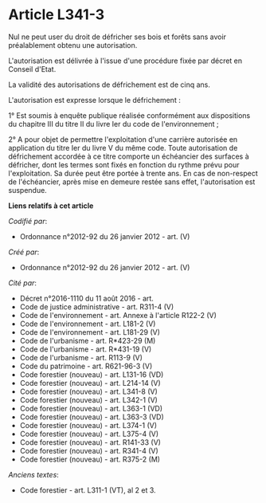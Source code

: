 # Article L341-3

Nul ne peut user du droit de défricher ses bois et forêts sans avoir préalablement obtenu une autorisation.

L'autorisation est délivrée à l'issue d'une procédure fixée par décret en Conseil d'Etat.

La validité des autorisations de défrichement est de cinq ans.

L'autorisation est expresse lorsque le défrichement :

1° Est soumis à enquête publique réalisée conformément aux dispositions du chapitre III du titre II du livre Ier du code de
l'environnement ;

2° A pour objet de permettre l'exploitation d'une carrière autorisée en application du titre Ier du livre V du même code.
Toute autorisation de défrichement accordée à ce titre comporte un échéancier des surfaces à défricher, dont les termes sont
fixés en fonction du rythme prévu pour l'exploitation. Sa durée peut être portée à trente ans. En cas de non-respect de
l'échéancier, après mise en demeure restée sans effet, l'autorisation est suspendue.

**Liens relatifs à cet article**

_Codifié par_:

  - Ordonnance n°2012-92 du 26 janvier 2012 - art. (V)

_Créé par_:

  - Ordonnance n°2012-92 du 26 janvier 2012 - art. (V)

_Cité par_:

  - Décret n°2016-1110 du 11 août 2016 - art.
  - Code de justice administrative - art. R311-4 (V)
  - Code de l'environnement - art. Annexe à l'article R122-2 (V)
  - Code de l'environnement - art. L181-2 (V)
  - Code de l'environnement - art. L181-29 (V)
  - Code de l'urbanisme - art. R*423-29 (M)
  - Code de l'urbanisme - art. R*431-19 (V)
  - Code de l'urbanisme - art. R113-9 (V)
  - Code du patrimoine - art. R621-96-3 (V)
  - Code forestier (nouveau) - art. L131-16 (VD)
  - Code forestier (nouveau) - art. L214-14 (V)
  - Code forestier (nouveau) - art. L341-8 (V)
  - Code forestier (nouveau) - art. L342-1 (V)
  - Code forestier (nouveau) - art. L363-1 (VD)
  - Code forestier (nouveau) - art. L363-3 (VD)
  - Code forestier (nouveau) - art. L374-1 (V)
  - Code forestier (nouveau) - art. L375-4 (V)
  - Code forestier (nouveau) - art. R141-33 (V)
  - Code forestier (nouveau) - art. R341-4 (V)
  - Code forestier (nouveau) - art. R375-2 (M)

_Anciens textes_:

  - Code forestier - art. L311-1 (VT), al 2 et 3.
